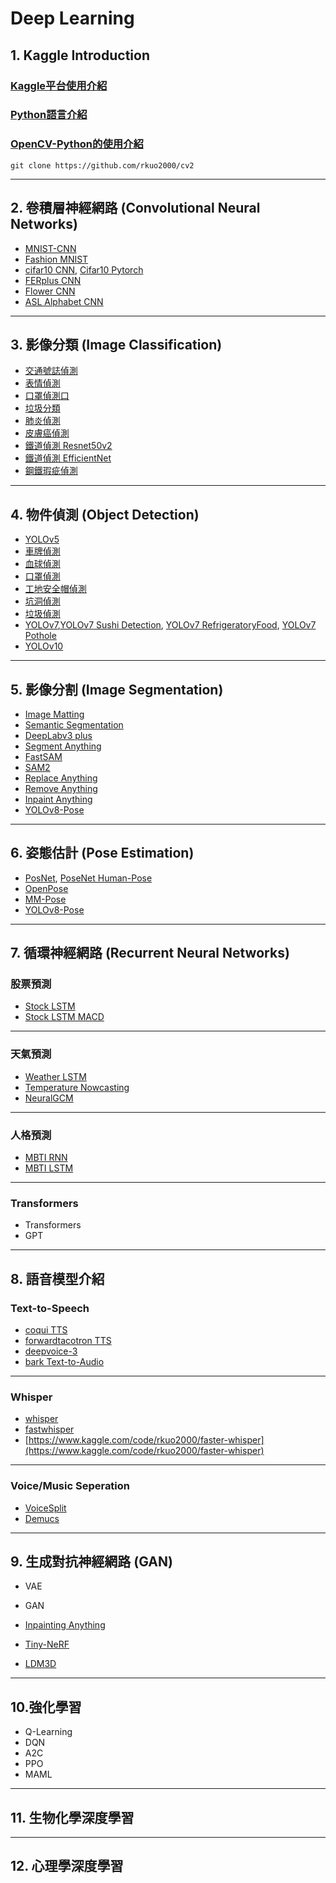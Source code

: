 # Deep Learning

## 1. Kaggle Introduction

### [Kaggle平台使用介紹](https://rkuo2000.github.io/AI-course/lecture/2024/08/02/Kaggle-Intro.html)

### [Python語言介紹](https://www.w3schools.com/python/python_intro.asp)

### [OpenCV-Python的使用介紹](https://rkuo2000.github.io/AI-course/lecture/2024/08/02/OpenCV-Python.html)
`git clone https://github.com/rkuo2000/cv2` <br>

---
## 2. 卷積層神經網路 (Convolutional Neural Networks)
* [MNIST-CNN](https://www.kaggle.com/code/rkuo2000/mnist-cnn)
* [Fashion MNIST](https://www.kaggle.com/code/rkuo2000/fashionmnist-cnn)
* [cifar10 CNN](https://www.kaggle.com/code/rkuo2000/cifar10-cnn), [Cifar10 Pytorch](https://www.kaggle.com/code/rkuo2000/cifar10-pytorch)
* [FERplus CNN](https://www.kaggle.com/code/rkuo2000/ferplus-cnn)
* [Flower CNN](https://www.kaggle.com/code/rkuo2000/flower-cnn)
* [ASL Alphabet CNN](https://www.kaggle.com/code/rkuo2000/asl-alphabet-cnn)
  
---
## 3. 影像分類 (Image Classification)
* [交通號誌偵測](https://www.kaggle.com/code/rkuo2000/gtsrb-cnn)
* [表情偵測](https://www.kaggle.com/code/rkuo2000/fer2013-cnn)
* [口罩偵測口](https://www.kaggle.com/code/rkuo2000/facemask-cnn)
* [垃圾分類](https://www.kaggle.com/code/rkuo2000/garbage-cnn)
* [肺炎偵測](https://www.kaggle.com/code/rkuo2000/pneumonia-cnn)
* [皮膚癌偵測](https://www.kaggle.com/code/rkuo2000/skin-lesion-classification)
* [鐵道偵測 Resnet50v2](https://www.kaggle.com/code/rkuo2000/railtrack-resnet50v2)
* [鐵道偵測 EfficientNet](https://www.kaggle.com/code/rkuo2000/railtrack-efficientnet)
* [鋼鐵瑕疵偵測](https://www.kaggle.com/code/rkuo2000/steel-defect-detection)
  
---
## 4. 物件偵測 (Object Detection)
* [YOLOv5](https://www.kaggle.com/code/rkuo2000/yolov5)
* [車牌偵測](https://www.kaggle.com/code/rkuo2000/yolov5-alpr)
* [血球偵測](https://www.kaggle.com/code/rkuo2000/yolov5-bccd)
* [口罩偵測](https://www.kaggle.com/code/rkuo2000/yolov5-facemask)
* [工地安全帽偵測](https://www.kaggle.com/code/rkuo2000/yolov5-helmet)
* [坑洞偵測](https://www.kaggle.com/code/rkuo2000/yolov5-pothole-detection)
* [垃圾偵測](https://www.kaggle.com/code/rkuo2000/yolov5-taco)
* [YOLOv7](https://www.kaggle.com/code/rkuo2000/yolov7),[YOLOv7 Sushi Detection](https://www.kaggle.com/code/rkuo2000/yolov7-sushi-detection), [YOLOv7 RefrigeratoryFood](https://www.kaggle.com/code/rkuo2000/yolov7-refrigeratoryfood), [YOLOv7 Pothole](https://www.kaggle.com/code/rkuo2000/yolov7-pothole)
* [YOLOv10](https://www.kaggle.com/code/rkuo2000/yolov10)

---
## 5. 影像分割 (Image Segmentation)
* [Image Matting](https://www.kaggle.com/code/rkuo2000/modnet-image-matting)
* [Semantic Segmentation](https://www.kaggle.com/code/rkuo2000/semantic-segmentation)
* [DeepLabv3 plus](https://www.kaggle.com/code/rkuo2000/deeplabv3-plus)
* [Segment Anything](https://www.kaggle.com/code/rkuo2000/segment-anything)
* [FastSAM](https://www.kaggle.com/code/rkuo2000/fastsam)
* [SAM2](https://www.kaggle.com/code/rkuo2000/segment-anything-2)
* [Replace Anything](https://www.kaggle.com/code/rkuo2000/replace-anything)
* [Remove Anything](https://www.kaggle.com/code/rkuo2000/remove-anything)
* [Inpaint Anything](https://www.kaggle.com/code/rkuo2000/inpaint-anything)
* [YOLOv8-Pose](https://www.kaggle.com/code/rkuo2000/yolov8-pose)
  
---
## 6. 姿態估計 (Pose Estimation)
* [PosNet](https://www.kaggle.com/code/rkuo2000/posenet-pytorch), [PoseNet Human-Pose](https://www.kaggle.com/code/rkuo2000/posenet-human-pose)
* [OpenPose](https://www.kaggle.com/code/rkuo2000/openpose-pytorch)
* [MM-Pose](https://www.kaggle.com/code/rkuo2000/mmpose)
* [YOLOv8-Pose](https://www.kaggle.com/code/rkuo2000/yolov8-pose)

---
## 7. 循環神經網路 (Recurrent Neural Networks)

### 股票預測
* [Stock LSTM](https://www.kaggle.com/code/rkuo2000/stock-lstm)
* [Stock LSTM MACD](https://www.kaggle.com/code/rkuo2000/stock-lstm-macd)

---
### 天氣預測
* [Weather LSTM](https://www.kaggle.com/code/rkuo2000/weather-lstm)
* [Temperature Nowcasting](https://www.kaggle.com/code/rkuo2000/temperature-nowcasting)
* [NeuralGCM](https://www.kaggle.com/code/rkuo2000/neuralgcm)

---
### 人格預測
* [MBTI RNN](https://www.kaggle.com/code/rkuo2000/mbti-rnn)
* [MBTI LSTM](https://www.kaggle.com/code/rkuo2000/mbti-lstm)

---
### Transformers

* Transformers
* GPT

---
## 8. 語音模型介紹 

### Text-to-Speech
* [coqui TTS](https://www.kaggle.com/code/rkuo2000/coqui-tts)
* [forwardtacotron TTS](https://www.kaggle.com/code/rkuo2000/forwardtacotron-tts)
* [deepvoice-3](https://www.kaggle.com/code/rkuo2000/deepvoice3)
* [bark Text-to-Audio](https://www.kaggle.com/code/rkuo2000/bark-tta)

---
### Whisper
* [whisper](https://www.kaggle.com/code/rkuo2000/whisper)
* [fastwhisper](https://www.kaggle.com/code/rkuo2000/fastvseaclsbwhisper)
* [https://www.kaggle.com/code/rkuo2000/faster-whisper](https://www.kaggle.com/code/rkuo2000/faster-whisper)
  
---
### Voice/Music Seperation
* [VoiceSplit](https://www.kaggle.com/code/rkuo2000/voicesplit)
* [Demucs](https://www.kaggle.com/code/rkuo2000/music-seperation-demucs)
  
--- 
## 9. 生成對抗神經網路 (GAN)
* VAE
* GAN


* [Inpainting Anything]()
* [Tiny-NeRF](https://www.kaggle.com/code/rkuo2000/tiny-nerf)
* [LDM3D](https://www.kaggle.com/code/rkuo2000/stable-diffusion-ldm3d)

---
## 10.強化學習
* Q-Learning
* DQN
* A2C
* PPO
* MAML

---
## 11. 生物化學深度學習

---
## 12. 心理學深度學習
